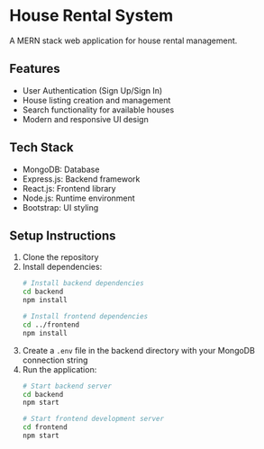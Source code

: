# House Rental System

A MERN stack web application for house rental management.

## Features
- User Authentication (Sign Up/Sign In)
- House listing creation and management
- Search functionality for available houses
- Modern and responsive UI design

## Tech Stack
- MongoDB: Database
- Express.js: Backend framework
- React.js: Frontend library
- Node.js: Runtime environment
- Bootstrap: UI styling

## Setup Instructions
1. Clone the repository
2. Install dependencies:
   ```bash
   # Install backend dependencies
   cd backend
   npm install

   # Install frontend dependencies
   cd ../frontend
   npm install
   ```
3. Create a `.env` file in the backend directory with your MongoDB connection string
4. Run the application:
   ```bash
   # Start backend server
   cd backend
   npm start

   # Start frontend development server
   cd frontend
   npm start
   ```
